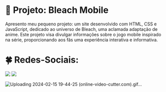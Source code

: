 # :star2: Projeto: Bleach Mobile
Apresento meu pequeno projeto: um site desenvolvido com HTML, CSS e JavaScript, dedicado ao universo de Bleach, uma aclamada adaptação de anime. 
Este projeto visa divulgar informações sobre o jogo mobile inspirado na série, proporcionando aos fãs uma experiência interativa e informativa.


# :four_leaf_clover: Redes-Sociais:
<a href="https://www.instagram.com/m.guifo01/" target="_blank"><img loading="lazy" src="https://img.shields.io/badge/-Instagram-%23E4405F?style=for-the-badge&logo=instagram&logoColor=white" target="_blank"></a>
<a href="https://www.linkedin.com/in/guilherme-onizio-b71814268/" target="_blank"><img loading="lazy" src="https://img.shields.io/badge/-LinkedIn-%230077B5?style=for-the-badge&logo=linkedin&logoColor=white" target="_blank"></a>

![Uploading 2024-02-15 19-44-25 (online-video-cutter.com).gif…]()

